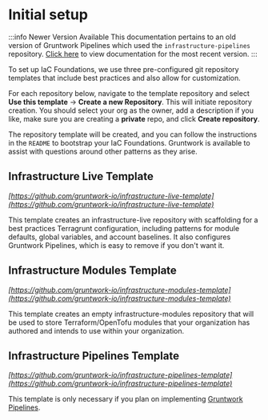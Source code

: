 # Initial setup

:::info Newer Version Available
This documentation pertains to an old version of Gruntwork Pipelines which used the `infrastructure-pipelines` repository. [Click here](../../pipelines/overview/index.md) to view documentation for the most recent version.
:::

To set up IaC Foundations, we use three pre-configured git repository templates that include best practices and also allow for customization.

For each repository below, navigate to the template repository and select **Use this template** -> **Create a new Repository**. This will initiate repository creation. You should select your org as the owner, add a description if you like, make sure you are creating a **private** repo, and click **Create repository**.

The repository template will be created, and you can follow the instructions in the `README` to bootstrap your IaC Foundations. Gruntwork is available to assist with questions around other patterns as they arise.

## Infrastructure Live Template

_[https://github.com/gruntwork-io/infrastructure-live-template](https://github.com/gruntwork-io/infrastructure-live-template)_

This template creates an infrastructure-live repository with scaffolding for a best practices Terragrunt configuration, including patterns for module defaults, global variables, and account baselines. It also configures Gruntwork Pipelines, which is easy to remove if you don't want it.

## Infrastructure Modules Template

_[https://github.com/gruntwork-io/infrastructure-modules-template](https://github.com/gruntwork-io/infrastructure-modules-template)_

This template creates an empty infrastructure-modules repository that will be used to store Terraform/OpenTofu modules that your organization has authored and intends to use within your organization.

## Infrastructure Pipelines Template

_[https://github.com/gruntwork-io/infrastructure-pipelines-template](https://github.com/gruntwork-io/infrastructure-pipelines-template)_

This template is only necessary if you plan on implementing [Gruntwork Pipelines](../overview/index.md).


<!-- ##DOCS-SOURCER-START
{
  "sourcePlugin": "local-copier",
  "hash": "4a382866f3c80d23319a902b0b1a872b"
}
##DOCS-SOURCER-END -->
